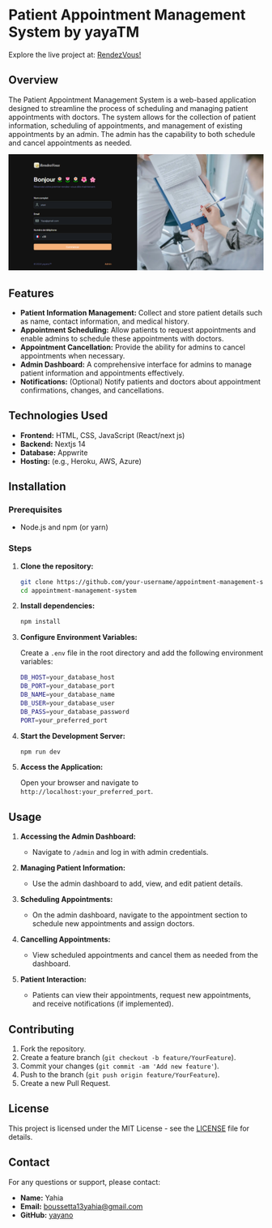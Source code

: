 # Patient Appointment Management System by yayaTM

Explore the live project at: [RendezVous!](https://rendez-vous-phi.vercel.app/)

## Overview

The Patient Appointment Management System is a web-based application designed to streamline the process of scheduling and managing patient appointments with doctors. The system allows for the collection of patient information, scheduling of appointments, and management of existing appointments by an admin. The admin has the capability to both schedule and cancel appointments as needed.

![System Overview](/public/assets/Overview.png)

## Features

- **Patient Information Management:** Collect and store patient details such as name, contact information, and medical history.
- **Appointment Scheduling:** Allow patients to request appointments and enable admins to schedule these appointments with doctors.
- **Appointment Cancellation:** Provide the ability for admins to cancel appointments when necessary.
- **Admin Dashboard:** A comprehensive interface for admins to manage patient information and appointments effectively.
- **Notifications:** (Optional) Notify patients and doctors about appointment confirmations, changes, and cancellations.

## Technologies Used

- **Frontend:** HTML, CSS, JavaScript (React/next js)
- **Backend:** Nextjs 14
- **Database:** Appwrite
- **Hosting:** (e.g., Heroku, AWS, Azure)

## Installation
 
### Prerequisites

- Node.js and npm (or yarn)
### Steps

1. **Clone the repository:**

    ```bash
    git clone https://github.com/your-username/appointment-management-system.git
    cd appointment-management-system
    ```

2. **Install dependencies:**

    ```bash
    npm install
    ```

3. **Configure Environment Variables:**

    Create a `.env` file in the root directory and add the following environment variables:

    ```bash
    DB_HOST=your_database_host
    DB_PORT=your_database_port
    DB_NAME=your_database_name
    DB_USER=your_database_user
    DB_PASS=your_database_password
    PORT=your_preferred_port
    ```

4. **Start the Development Server:**

    ```bash
    npm run dev
    ```

6. **Access the Application:**

    Open your browser and navigate to `http://localhost:your_preferred_port`.

## Usage

1. **Accessing the Admin Dashboard:**
   - Navigate to `/admin` and log in with admin credentials.

2. **Managing Patient Information:**
   - Use the admin dashboard to add, view, and edit patient details.

3. **Scheduling Appointments:**
   - On the admin dashboard, navigate to the appointment section to schedule new appointments and assign doctors.

4. **Cancelling Appointments:**
   - View scheduled appointments and cancel them as needed from the dashboard.

5. **Patient Interaction:**
   - Patients can view their appointments, request new appointments, and receive notifications (if implemented).

## Contributing

1. Fork the repository.
2. Create a feature branch (`git checkout -b feature/YourFeature`).
3. Commit your changes (`git commit -am 'Add new feature'`).
4. Push to the branch (`git push origin feature/YourFeature`).
5. Create a new Pull Request.

## License

This project is licensed under the MIT License - see the [LICENSE](LICENSE) file for details.

## Contact

For any questions or support, please contact:

- **Name:** Yahia
- **Email:** boussetta13yahia@gmail.com
- **GitHub:** [yayano](https://github.com/yayano)
